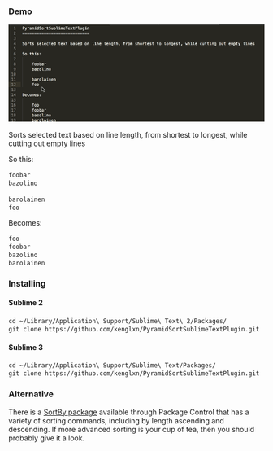 ### Demo

![Demo](https://github.com/kenglxn/PyramidSortSublimeTextPlugin/raw/master/demo.gif)

Sorts selected text based on line length, from shortest to longest, while cutting out empty lines

So this:

    foobar
    bazolino
    
    barolainen
    foo

Becomes:
    
    foo
    foobar
    bazolino
    barolainen


### Installing

#### Sublime 2
    
    cd ~/Library/Application\ Support/Sublime\ Text\ 2/Packages/
    git clone https://github.com/kenglxn/PyramidSortSublimeTextPlugin.git

#### Sublime 3

    cd ~/Library/Application\ Support/Sublime\ Text/Packages/
    git clone https://github.com/kenglxn/PyramidSortSublimeTextPlugin.git

### Alternative

There is a [SortBy package](https://sublime.wbond.net/packages/SortBy) available through Package Control 
that has a variety of sorting commands, including by length ascending and descending. 
If more advanced sorting is your cup of tea, then you should probably give it a look.
